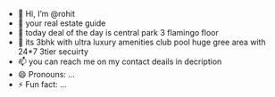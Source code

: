 - 👋 Hi, I’m @rohit
- 👀 your real estate guide 
- 🌱 today deal of the day is central park 3 flamingo floor 
- 💞️ its 3bhk with ultra luxury amenities club pool huge gree area with 24*7 3tier secuirty 
- 📫 you can reach me on my contact deails in decription
- 😄 Pronouns: ...
- ⚡ Fun fact: ...

<!---
rohitassociates/rohitassociates is a ✨ special ✨ repository because its `README.md` (this file) appears on your GitHub profile.
You can click the Preview link to take a look at your changes.
--->

